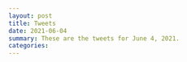 ```yaml
---
layout: post
title: Tweets
date: 2021-06-04
summary: These are the tweets for June 4, 2021.
categories:
---
```



